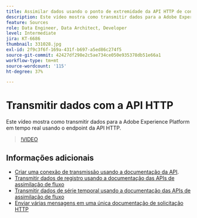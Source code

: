 ```yaml
---
title: Assimilar dados usando o ponto de extremidade da API HTTP de conexão de streaming
description: Este vídeo mostra como transmitir dados para a Adobe Experience Platform em tempo real usando o endpoint da API HTTP.
feature: Sources
role: Data Engineer, Data Architect, Developer
level: Intermediate
jira: KT-6686
thumbnail: 331028.jpg
exl-id: 2f9c3f6f-169a-431f-b697-a5ed86c274f5
source-git-commit: 42427df298e2c5ae734ce050e935378db51e66a1
workflow-type: tm+mt
source-wordcount: '115'
ht-degree: 37%

---
```


# Transmitir dados com a API HTTP

Este vídeo mostra como transmitir dados para a Adobe Experience Platform em tempo real usando o endpoint da API HTTP.

>[!VIDEO](https://video.tv.adobe.com/v/331028?quality=12&learn=on)

## Informações adicionais

* [Criar uma conexão de transmissão usando a documentação da API](https://experienceleague.adobe.com/docs/experience-platform/sources/api-tutorials/create/streaming/http.html).
* [Transmitir dados de registro usando a documentação das APIs de assimilação de fluxo](https://experienceleague.adobe.com/docs/experience-platform/ingestion/tutorials/streaming-record-data.html)
* [Transmitir dados de série temporal usando a documentação das APIs de assimilação de fluxo](https://experienceleague.adobe.com/docs/experience-platform/ingestion/tutorials/streaming-time-series-data.html)
* [Enviar várias mensagens em uma única documentação de solicitação HTTP](https://experienceleague.adobe.com/docs/experience-platform/ingestion/tutorials/streaming-multiple-messages.html)